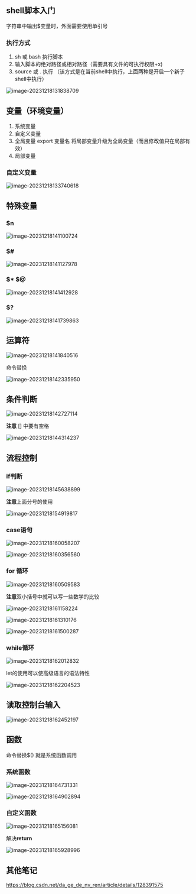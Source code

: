 ## shell脚本入门

字符串中输出$变量时，外面需要使用单引号

### 执行方式

1. sh 或 bash 执行脚本
2. 输入脚本的绝对路径或相对路径（需要具有文件的可执行权限+x)
3. source 或 . 执行  （该方式是在当前shell中执行，上面两种是开启一个新子shell中执行）

![image-20231218131838709](images/shell/image-20231218131838709.png)

## 变量（环境变量）

1. 系统变量
2. 自定义变量
3. 全局变量 export 变量名  将局部变量升级为全局变量（而且修改值只在局部有效）
4. 局部变量

### 自定义变量

![image-20231218133740618](images/shell/image-20231218133740618.png)

## 特殊变量

### $n

![image-20231218141100724](images/shell/image-20231218141100724.png)

### $#

![image-20231218141127978](images/shell/image-20231218141127978.png)

### $*  $@

![image-20231218141412928](images/shell/image-20231218141412928.png)

### $?

![image-20231218141739863](images/shell/image-20231218141739863.png)

## 运算符

![image-20231218141840516](images/shell/image-20231218141840516.png)

命令替换

![image-20231218142335950](images/shell/image-20231218142335950.png)

## 条件判断

![image-20231218142727114](images/shell/image-20231218142727114.png)

**注意** [] 中要有空格

![image-20231218144314237](images/shell/image-20231218144314237.png)

## 流程控制

### if判断

![image-20231218145638899](images/shell/image-20231218145638899.png)

**注意**上面分号的使用

![image-20231218154919817](images/shell/image-20231218154919817.png)

### case语句

![image-20231218160058207](images/shell/image-20231218160058207.png)

![image-20231218160356560](images/shell/image-20231218160356560.png)

### for 循环

![image-20231218160509583](images/shell/image-20231218160509583.png)

**注意**双小括号中就可以写一些数学的比较

![image-20231218161158224](images/shell/image-20231218161158224.png)

![image-20231218161310176](images/shell/image-20231218161310176.png)

![image-20231218161500287](images/shell/image-20231218161500287.png)

### while循环

![image-20231218162012832](images/shell/image-20231218162012832.png)

let的使用可以使高级语言的语法特性

![image-20231218162204523](images/shell/image-20231218162204523.png)

## 读取控制台输入

![image-20231218162452197](images/shell/image-20231218162452197.png)

## 函数

命令替换$() 就是系统函数调用

### 系统函数

![image-20231218164731331](images/shell/image-20231218164731331.png)

![image-20231218164902894](images/shell/image-20231218164902894.png)

### 自定义函数

![image-20231218165156081](images/shell/image-20231218165156081.png)

解决**return**

![image-20231218165928996](images/shell/image-20231218165928996.png)





## 其他笔记

https://blog.csdn.net/da_ge_de_nv_ren/article/details/128391575







